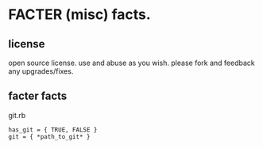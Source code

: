 # FACTER (misc) facts.

## license

open source license. use and abuse as you wish. please fork and feedback any upgrades/fixes.

## facter facts

git.rb

	has_git = { TRUE, FALSE }
	git = { *path_to_git* }
